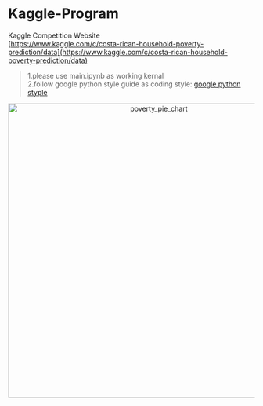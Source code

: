 # Kaggle-Program

Kaggle Competition Website <br/>
[https://www.kaggle.com/c/costa-rican-household-poverty-prediction/data](https://www.kaggle.com/c/costa-rican-household-poverty-prediction/data)

>1.please use main.ipynb as working kernal <br/>
>2.follow google python style guide as coding style: [google python styple](https://google.github.io/styleguide/pyguide.html)


<div>
    <a href="https://plot.ly/~andywan2012/3/?share_key=8wmXTf0naw7O0K3freTuMg" target="_blank" title="poverty_pie_chart" style="display: block; text-align: center;"><img src="https://plot.ly/~andywan2012/3.png?share_key=8wmXTf0naw7O0K3freTuMg" alt="poverty_pie_chart" style="max-width: 100%;width: 600px;"  width="600" onerror="this.onerror=null;this.src='https://plot.ly/404.png';" /></a>
</div>
